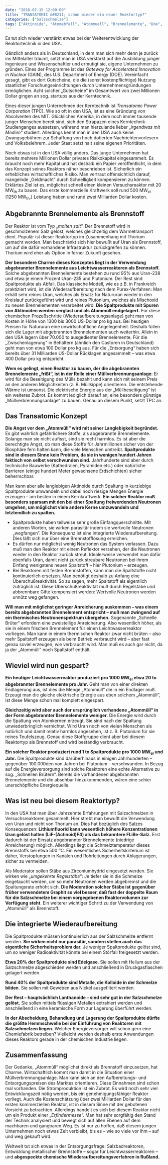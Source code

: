 ```yaml
---
date: "2016-07-15 12:00:00"
title: "TRANSATOMIC &#8211; schon wieder ein neuer Reaktortyp?"
categories: ["Salzschmelze"]
tags: ["Aktinoide", "Atomabfall", "Atommuell", "Brennelemente", "Doe", "Endlager", "Flibe", "Gain", "Lithiumfluorid", "Mit", "Mox", "Neutronengifte", "Plutonium", "Purex-verfahren", "Reaktorgraphit", "Spaltprodukte", "Thermisches-neutronenspektrum", "Thorium", "Tpc", "Ueberschussreaktivitaet", "Uran", "Wiederaufbereitung", "Zirconiumhydrid"]
---
```


Es tut sich wieder verstärkt etwas bei der Weiterentwicklung der Reaktortechnik in den USA.

Gänzlich anders als in Deutschland, in dem man sich mehr denn je zurück ins Mittelalter träumt, setzt man in USA verstärkt auf die Ausbildung junger Ingenieure und Wissenschaftler und ermutigt sie, eigene Unternehmen zu gründen. Eines der Programme ist das _Gateway for Accelerated Innovation in Nuclear_ (GAIN), des U.S. Department of Energy (DOE). Vereinfacht gesagt, gibt es dort Gutscheine, die die (sonst kostenpflichtige) Nutzung staatlicher Forschungseinrichtungen durch Unternehmensgründungen ermöglichen. Acht solcher „Gutscheine“ im Gesamtwert von zwei Millionen Dollar gingen an sog. startups aus der Kerntechnik.

Eines dieser jungen Unternehmen der Kerntechnik ist _Transatomic Power Corporation_ (TPC). Wie so oft in den USA, ist es eine Gründung von Absolventen des MIT. Glückliches Amerika, in dem noch immer tausende junger Menschen bereit sind, sich den Strapazen eines Kerntechnik-Studienganges aussetzen, während man hierzulande lieber „_irgendwas mit Medien_“ studiert. Allerdings kennt man in den USA auch keine Zwangsgebühren zur Schaffung von hoch dotierten Nachrichtenvorlesern und Volksbelehrern. Jeder Staat setzt halt seine eigenen Prioritäten.

Noch etwas ist in den USA völlig anders. Das junge Unternehmen hat bereits mehrere Millionen Dollar privates Risikokapital eingesammelt. Es braucht noch mehr Kapital und hat deshalb ein Papier veröffentlicht, in dem das Konzept seines Reaktors näher beschrieben ist. Sicherlich ein erhebliches wirtschaftliches Risiko. Man vertraut offensichtlich darauf, mangelnde „Geldmacht“ durch Schnelligkeit kompensieren zu können. Erklärtes Ziel ist es, möglichst schnell einen kleinen Versuchsreaktor mit 20 MW<sub>th</sub> zu bauen. Das erste kommerzielle Kraftwerk soll rund 500 MW<sub>el</sub> (1250 MW<sub>th</sub><a id="MMDHTMLSCROLLPOINT"></a>.) Leistung haben und rund zwei Milliarden Dollar kosten.


## Abgebrannte Brennelemente als Brennstoff

Der Reaktor ist vom Typ „_molten salt_“. Der Brennstoff wird in geschmolzenem Salz gelöst, welches gleichzeitig dem Wärmetransport dient. Populär ist dieser Reaktortyp im Zusammenhang mit Thorium gemacht worden. Man beschränkt sich hier bewußt auf Uran als Brennstoff, um auf die dafür vorhandene Infrastruktur zurückgreifen zu können. Thorium wird eher als Option in ferner Zukunft gesehen.

__Der besondere Charme dieses Konzeptes liegt in der Verwendung abgebrannter Brennelemente aus Leichtwasserreaktoren als Brennstoff.__ Solche abgebrannten Brennelemente bestehen zu rund 95% aus Uran-238 und etwa je einem Prozent Uran-235 und Plutonium. Der Rest sind Spaltprodukte als Abfall. Das klassische Modell, wie es z.B. in Frankreich praktiziert wird, ist die Wiederaufbereitung nach dem Purex-Verfahren: Man erhält sehr reines Uran, welches als Ersatz für Natururan wieder in den Kreislauf zurückgeführt wird und reines Plutonium, welches als Mischoxid zu neuen Brennelementen verarbeitet wird. __Die Spaltprodukte mit Spuren von Aktinoiden werden verglast und als Atommüll endgelagert.__ Für diese chemischen Prozeßschritte (Wiederaufbereitungsanlage) geht man von Kosten in Höhe von 1300 bis 3000 US-Dollar pro kg aus. Bei heutigen Preisen für Natururan eine unwirtschaftliche Angelegenheit. Deshalb füllen sich die Lager mit abgebrannten Brennelementen auch weiterhin. Allein in den USA lagern über 70.000 to ausgedienter Brennelemente. Für die „Zwischenlagerung“ in Behältern (ähnlich den Castoren in Deutschland) geht man von etwa 100 Dollar pro kg aus. Für die „Entsorgung“ haben sich bereits über 31 Milliarden US-Dollar Rücklagen angesammelt – was etwa 400 Dollar pro kg entspricht.

__Wem es gelingt, einen Reaktor zu bauen, der die abgebrannten Brennelemente „frißt“, ist in der Rolle einer Müllverbrennungsanlage__: Er wird für die Beseitigung des Mülls bezahlt und kann sich mit seinem Preis an den anderen Möglichkeiten (z. B. Müllkippe) orientieren. Die entstehende Wärme ist umsonst. Die elektrische Energie aus der „Müllbeseitigung“ ist ein weiteres Zubrot. Es kommt lediglich darauf an, eine besonders günstige „Müllverbrennungsanlage“ zu bauen. Genau an diesem Punkt, setzt TPC an.


## Das Transatomic Konzept

__Die Angst vor dem „Atommüll“ wird mit seiner Langlebigkeit begründet.__ Es gibt wahrlich gefährlichere Stoffe, als abgebrannte Brennelemente. Solange man sie nicht aufisst, sind sie recht harmlos. Es ist aber die berechtigte Angst, ob man diese Stoffe für Jahrmillionen sicher von der Biosphäre fern halten kann, die viele Menschen umtreibt. __Spaltprodukte sind in diesem Sinne kein Problem, da sie in wenigen hundert Jahren faktisch von selbst verschwunden sind.__ Jahrhunderte sind aber durch technische Bauwerke (Kathedralen, Pyramiden etc.) oder natürliche Barrieren (einige hundert Meter gewachsene Erdschichten) sicher beherrschbar.

Man kann aber alle langlebigen Aktinoide durch Spaltung in kurzlebige Spaltprodukte umwandeln und dabei noch riesige Mengen Energie erzeugen – am besten in einem Kernkraftwerk. __Ein solcher Reaktor muß besonders sparsam mit den bei einer Spaltung freiwerdenden Neutronen umgehen, um möglichst viele andere Kerne umzuwandeln und letztendlich zu spalten.__


* Spaltprodukte haben teilweise sehr große Einfangquerschnitte. Mit anderen Worten, sie wirken parasitär indem sie wertvolle Neutronen „wegfangen“. Die Konsequenz ist eine integrierte Wiederaufbereitung. Dies läßt sich nur über eine Brennstofflösung erreichen.
* Es dürfen nur möglichst wenig Neutronen das System verlassen. Dazu muß man den Reaktor mit einem Reflektor versehen, der die Neutronen wieder in den Reaktor zurück streut. Idealerweise verwendet man dafür ebenfalls Uran, damit nicht zurück streubare Neutronen bei ihrem Einfang wenigstens neuen Spaltstoff – hier Plutonium – erzeugen.
* Bei Reaktoren mit festen Brennstoffen, kann man die Spaltstoffe nicht kontinuierlich ersetzen. Man benötigt deshalb zu Anfang eine Überschußreaktivität. So zu sagen, mehr Spaltstoff als eigentlich zuträglich ist. Diese Überschußreaktivität muß durch Regelstäbe und abbrennbare Gifte kompensiert werden: Wertvolle Neutronen werden unnütz weg gefangen.

__Will man mit möglichst geringer Anreicherung auskommen – was einem bereits abgebrannten Brennelement entspricht – muß man zwingend auf ein thermisches Neutronenspektrum übergehen.__ Sogenannte „Schnelle Brüter“ erfordern eine zweistellige Anreicherung. Also wesentlich höher, als sie in einem frischen Brennelement für einen Leichtwasserreaktor vorliegen. Man kann in einem thermischen Reaktor zwar nicht brüten – also mehr Spaltstoff erzeugen als beim Betrieb verbraucht wird – aber fast genau soviel erzeugen, wie verbraucht wird. Man muß es auch gar nicht, da ja der „Atommüll“ noch Spaltstoff enthält.


## Wieviel wird nun gespart?

__Ein heutiger Leichtwasserreaktor produziert pro 1000 MW<sub>el</sub> etwa 20 to abgebrannter Brennelemente pro Jahr.__ Geht man von einer direkten Endlagerung aus, ist dies die Menge „Atommüll“ die in ein Endlager muß. Erzeugt man die gleiche elektrische Energie aus eben solchem „Atommüll“, ist diese Menge schon mal komplett eingespart.

__Gleichzeitig wird aber auch der ursprünglich vorhandene „Atommüll“ in der Form abgebrannter Brennelemente weniger.__ Die Energie wird durch die Spaltung von Atomkernen erzeugt. Sie sind nach der Spaltung unwiederbringlich vernichtet. Wird Uran noch von vielen Menschen als natürlich und damit relativ harmlos angesehen, ist z. B. Plutonium für sie reines Teufelszeug. Genau diese Stoffgruppe dient aber bei diesem Reaktortyp als Brennstoff und wird beständig verbraucht.

__Ein solcher Reaktor produziert rund 1 to Spaltprodukte pro 1000 MW<sub>el</sub> und Jahr.__ Die Spaltprodukte sind darüberhinaus in einigen Jahrhunderten – gegenüber 100.000den von Jahren bei Plutonium – verschwunden. In Bezug auf die Energieversorgung sind solche Reaktoren eine echte Alternative zu sog. „Schnellen Brütern“. Bereits die vorhandenen abgebrannten Brennelemente und die absehbar hinzukommenden, wären eine schier unerschöpfliche Energiequelle.


## Was ist neu bei diesem Reaktortyp?

In den USA hat man über Jahrzehnte Erfahrungen mit Salzschmelzen in Versuchsreaktoren gesammelt. Hier strebt man bewußt die Verwendung von Uran und nicht von Thorium an. Dies hat bezüglich des Salzes Konsequenzen: __Lithiumfluorid kann wesentlich höhere Konzentrationen Uran gelöst halten (LiF-(Actinoid)F4) als das bekanntere FLiBe-Salz.__ Erst dadurch ist der Einsatz abgebrannter Brennelemente (niedrige Anreicherung) möglich. Allerdings liegt die Schmelztemperatur dieses Brennstoffs bei etwa 500 °C. Ein wesentliches Sicherheitskriterium ist daher, Verstopfungen in Kanälen und Rohrleitungen durch Ablagerungen, sicher zu vermeiden.

Als Moderator sollen Stäbe aus Zirconiumhydrid eingesetzt werden. Sie wirken wie „_umgekehrte Regelstäbe_“: Je tiefer sie in die Schmelze eingetaucht werden, um so mehr Neutronen werden abgebremst und die Spaltungsrate erhöht sich. __Die Moderation solcher Stäbe ist gegenüber früher verwendetem Graphit so viel besser, daß fast der doppelte Raum für die Salzschmelze bei einem vorgegebenen Reaktorvolumen zur Verfügung steht__. Ein weiterer wichtiger Schritt zu der Verwendung von „Atommüll“ als Brennstoff.


## Die integrierte Wiederaufbereitung

Die Spaltprodukte müssen kontinuierlich aus der Salzschmelze entfernt werden. __Sie wirken nicht nur parasitär, sondern stellen auch das eigentliche Sicherheitsproblem dar.__ Je weniger Spaltprodukte gelöst sind, um so weniger Radioaktivität könnte bei einem Störfall freigesetzt werden.

__Etwa 20% der Spaltprodukte sind Edelgase__. Sie sollen mit Helium aus der Salzschmelze abgeschieden werden und anschließend in Druckgasflaschen gelagert werden.

__Rund 40% der Spaltprodukte sind Metalle, die Kolloide in der Schmelze bilden__. Sie sollen mit Geweben aus Nickel ausgefiltert werden.

__Der Rest – hauptsächlich Lanthanoide – sind sehr gut in der Salzschmelze gelöst.__ Sie sollen mittels flüssigen Metallen extrahiert werden und anschließend in eine keramische Form zur Lagerung überführt werden.

__In der Abscheidung, Behandlung und Lagerung der Spaltprodukte dürfte die größte Hemmschwelle bei der Einführung von Reaktoren mit Salzschmelzen liegen.__ Welcher Energieversorger will schon gern eine Chemiefabrik betreiben? Vielleicht werden deshalb erste Anwendungen dieses Reaktors gerade in der chemischen Industrie liegen.


## Zusammenfassung

Der Gedanke, „Atommüll“ möglichst direkt als Brennstoff einzusetzen, hat Charme. Wirtschaftlich kommt man damit in die Situation einer Müllverbrennungsanlage. Man kann sich an den Aufbereitungs- und Entsorgungspreisen des Marktes orientieren. Diese Einnahmen sind schon mal vorhanden. Die Stromproduktion ist ein Zubrot. Es wird noch sehr viel Entwicklungszeit nötig werden, bis ein genehmigungsfähiger Reaktor vorliegt. Auch die Kostenschätzung über zwei Milliarden Dollar für den ersten kommerziellen Reaktor, ist in diesem Sinne mit der gebotenen Vorsicht zu betrachten. Allerdings handelt es sich bei diesem Reaktor nicht um ein Produkt einer „_Erfindermesse_“. Man hat sehr sorgfältig den Stand der Technik analysiert und bewegt sich auf allen Ebenen auf dem machbaren und gangbaren Weg. Es ist nur zu hoffen, daß diesem jungen Unternehmen noch etwas Zeit verbleibt, bis es – wie so viele vor ihm – auf und weg gekauft wird.

Weltweit tut sich etwas in der Entsorgungsfrage: Salzbadreaktoren, Entwicklung metallischer Brennstoffe – sogar für Leichtwasserreaktoren – und __abgespeckte chemische Wiederaufbereitungsverfahren in Rußland.__

